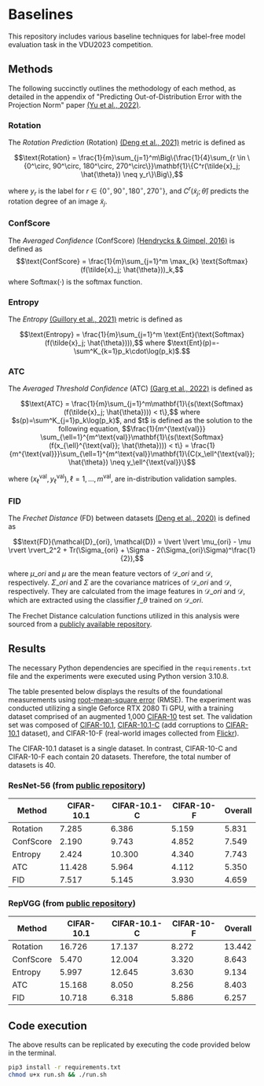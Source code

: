 # Baselines
This repository includes various baseline techniques for label-free model evaluation task in the VDU2023 competition.

## Methods
The following succinctly outlines the methodology of each method, as detailed in the appendix of "Predicting Out-of-Distribution Error with the Projection Norm" paper [(Yu et al., 2022)](https://arxiv.org/abs/2202.05834).

### Rotation
The *Rotation Prediction* (Rotation) [(Deng et al., 2021)](https://arxiv.org/abs/2106.05961) metric is defined as
```math
\text{Rotation} = \frac{1}{m}\sum_{j=1}^m\Big\{\frac{1}{4}\sum_{r \in \{0^\circ, 90^\circ, 180^\circ, 270^\circ\}}\mathbf{1}\{C^r(\tilde{x}_j; \hat{\theta}) \neq y_r\}\Big\},
```
where $y_r$ is the label for $r \in \lbrace 0^{\circ}, 90^{\circ}, 180^{\circ}, 270^{\circ} \rbrace$, and $C^r(\tilde{x}_j; \hat{\theta})$ predicts the rotation degree of an image $\tilde{x}_j$.

### ConfScore
The *Averaged Confidence* (ConfScore) [(Hendrycks & Gimpel, 2016)](https://arxiv.org/abs/1610.02136) is defined as
$$\text{ConfScore} = \frac{1}{m}\sum_{j=1}^m \max_{k} \text{Softmax}(f(\tilde{x}_j; \hat{\theta}))_k,$$
where $\text{Softmax}(\cdot)$ is the softmax function.

### Entropy
The *Entropy* [(Guillory et al., 2021)](https://arxiv.org/abs/2107.03315) metric is defined as
```math
\text{Entropy} = \frac{1}{m}\sum_{j=1}^m \text{Ent}(\text{Softmax}(f(\tilde{x}_j; \hat{\theta}))),$$
where $\text{Ent}(p)=-\sum^K_{k=1}p_k\cdot\log(p_k)$.
```

### ATC
The *Averaged Threshold Confidence* (ATC) [(Garg et al., 2022)](https://arxiv.org/abs/2201.04234) is defined as
```math
\text{ATC} = \frac{1}{m}\sum_{j=1}^m\mathbf{1}\{s(\text{Softmax}(f(\tilde{x}_j; \hat{\theta}))) < t\},$$
where $s(p)=\sum^K_{j=1}p_k\log(p_k)$, and $t$ is defined as the solution to the following equation,
$$\frac{1}{m^{\text{val}}} \sum_{\ell=1}^{m^\text{val}}\mathbf{1}\{s(\text{Softmax}(f(x_{\ell}^{\text{val}}; \hat{\theta}))) < t\} = \frac{1}{m^{\text{val}}}\sum_{\ell=1}^{m^\text{val}}\mathbf{1}\{C(x_\ell^{\text{val}}; \hat{\theta}) \neq y_\ell^{\text{val}}\}
```
where $(x_\ell^{\text{val}}, y_\ell^{\text{val}}), \ell=1,\dots, m^{\text{val}}$, are in-distribution validation samples.

### FID
The *Frechet Distance* (FD) between datasets [(Deng et al., 2020)](https://arxiv.org/abs/2007.02915) is defined as
```math
\text{FD}(\mathcal{D}_{ori}, \mathcal{D}) = \lvert \lvert \mu_{ori} - \mu \rvert \rvert_2^2 + Tr(\Sigma_{ori} + \Sigma - 2(\Sigma_{ori}\Sigma)^\frac{1}{2}),
```
where $\mu\_{ori}$ and $\mu$ are the mean feature vectors of $\mathcal{D}\_{ori}$ and $\mathcal{D}$, respectively. $\Sigma\_{ori}$ and $\Sigma$ are the covariance matrices of $\mathcal{D}\_{ori}$ and $\mathcal{D}$, respectively. They are calculated from the image features in $\mathcal{D}\_{ori}$ and $\mathcal{D}$, which are extracted using the classifier $f\_{\theta}$ trained on $\mathcal{D}\_{ori}$.

The Frechet Distance calculation functions utilized in this analysis were sourced from a [publicly available repository](https://github.com/Simon4Yan/Meta-set).

## Results
The necessary Python dependencies are specified in the `requirements.txt` file and the experiments were executed using Python version 3.10.8.

The table presented below displays the results of the foundational measurements using [root-mean-square error](https://en.wikipedia.org/wiki/Root-mean-square_deviation) (RMSE). The experiment was conducted utilizing a single Geforce RTX 2080 Ti GPU, with a training dataset comprised of an augmented 1,000 [CIFAR-10](https://www.cs.toronto.edu/~kriz/cifar.html) test set. The validation set was composed of [CIFAR-10.1](https://github.com/modestyachts/CIFAR-10.1), [CIFAR-10.1-C](https://github.com/hendrycks/robustness) (add corruptions to [CIFAR-10.1](https://github.com/modestyachts/CIFAR-10.1) dataset), and CIFAR-10-F (real-world images collected from [Flickr](https://www.flickr.com)).

The CIFAR-10.1 dataset is a single dataset. In contrast, CIFAR-10-C and CIFAR-10-F each contain 20 datasets. Therefore, the total number of datasets is 40.

### ResNet-56 (from [public repository](https://github.com/chenyaofo/pytorch-cifar-models))

| Method    | CIFAR-10.1 |  CIFAR-10.1-C | CIFAR-10-F  |  Overall   |
| --------  | ---- | ---- | ---- | ------ |
| Rotation  | 7.285  | 6.386  | 5.159  | 5.831  |
| ConfScore | 2.190  | 9.743  | 4.852  | 7.549  |
| Entropy   | 2.424  | 10.300 | 4.340  | 7.743  |
| ATC       | 11.428 | 5.964  | 4.112  | 5.350  |
| FID       | 7.517  | 5.145  | 3.930  | 4.659  |

### RepVGG (from [public repository](https://github.com/chenyaofo/pytorch-cifar-models))

| Method    | CIFAR-10.1 |  CIFAR-10.1-C | CIFAR-10-F  |  Overall   |
| --------  | ---- | ---- | ---- | ------ |
| Rotation  | 16.726 | 17.137 | 8.272 | 13.442 |
| ConfScore | 5.470  | 12.004 | 3.320 | 8.643  |
| Entropy   | 5.997  | 12.645 | 3.630 | 9.134  |
| ATC       | 15.168 | 8.050  | 8.256 | 8.403  |
| FID       | 10.718 | 6.318  | 5.886 | 6.257  |

## Code execution
The above results can be replicated by executing the code provided below in the terminal.
```bash
pip3 install -r requirements.txt
chmod u+x run.sh && ./run.sh
```
